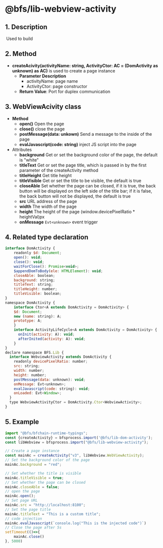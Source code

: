 # @bfs/lib-webview-activity

## 1. Description

​ Used to build

## 2. Method
- **createAcivity(activityName: string, ActivityCtor: AC = (DomActivity as unknown) as AC)** is used to create a page instance
  - **Parameter Description**
    - activityName: page name
    - ActivityCtor: page constructor
  - **Return Value**: Port for duplex communication

## 3. WebViewAcivity class

- **Method**
  - **open()** Open the page
  - **close()** close the page
  - **postMessage(data: unkown)** Send a message to the inside of the page
  - **evalJavascript(code: string)** inject JS script into the page
- Attributes
  - **background** Get or set the background color of the page, the default is "white"
  - **titleText** Get or set the page title, which is passed in by the first parameter of the createActivity method
  - **titleHeight** Get title height
  - **titleVisible** Get or set the title to be visible, the default is true
  - **closeAble** Set whether the page can be closed, if it is true, the back button will be displayed on the left side of the title bar; if it is false, the back button will not be displayed, the default is true
  - **src** URL address of the page
  - **width** The width of the page
  - **height** The height of the page (window.devicePixelRatio * heightVal)px
  - **onMessage** `Evt<unknown>` event trigger

## 4. Related type declaration

```javascript
interface DomActivity {
    readonly $d: Document;
    open(): void;
    close(): void;
    waitForClose(): Promise<void>;
    $appendDomToBody(ele: HTMLElement): void;
    closeAble: boolean;
    background: string;
    titleText: string;
    titleHeight: number;
    titleVisible: boolean;
}
namespace DomActivity {
    interface Ctor<A extends DomActivity = DomActivity> {
    $d: Document;
    new (name: string): A;
    prototype: A;
    }
    interface ActivityLifeCycle<A extends DomActivity = DomActivity> {
      onInit(activity: A): void;
      afterInited(activity: A): void;
    }
}
declare namespace BFS.Lib {
  interface WebviewActivity extends DomActivity {
    readonly devicePixelRatio: number;
    src: string;
    width: number;
    height: number;
    postMessage(data: unknown): void;
    onMessage: Evt<unknown>;
    evalJavascript(code: string): void;
    onLoaded: Evt<Window>;
  }
  type WebviewActivityCtor = DomActivity.Ctor<WebviewActivity>;
}

```

## 5. Example

```javascript
import "@bfs/bfchain-runtime-typings";
const {createActivity} = bfsprocess.import('@bfs/lib-dom-activity');
const libWebview = bfsprocess.import("@bfs/lib-webview-activity");

// Create a page instance
const mainAc = createActivity("v3", libWebview.WebViewActivity);
// Set the background color of the page
mainAc.background = "red";

// Set whether the title is visible
mainAc.titleVisible = true;
// Set whether the page can be closed
mainAc.closeAble = false;
// open the page
mainAc.open();
// Set page URL
mainAc.src = "http://localhost:8100";
// Set the page title
mainAc.titleText = "This is a custom title";
// code injection
mainAc.evalJavascript(`console.log("This is the injected code")`)
// Close the page after 5s
setTimeout(()=>{
    mainAc.close()
}, 5000)
```